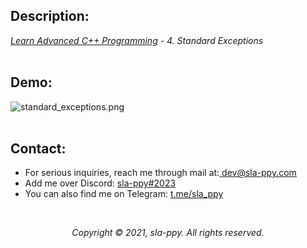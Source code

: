 ## Description:
*[Learn Advanced C++ Programming](https://www.udemy.com/course/learn-advanced-c-programming/) - 4. Standard Exceptions*
<br>
<br>


## Demo:
<img src="https://github.com/sla-ppy/udemy_adv/4_standard_exceptions/blob/master/img/standard_exceptions.png" alt="standard_exceptions.png">
<br>
<br>


## Contact:
* For serious inquiries, reach me through mail at:<a href="mailto:dev@sla-ppy.com"> dev@sla-ppy.com</a><br>
* Add me over Discord: <a href="https://discord.com/users/545219738398097408">sla-ppy#2023</a><br>
* You can also find me on Telegram: <a href="https://t.me/sla_ppy">t.me/sla_ppy</a><br>
<br>


<p align="center">
<em>Copyright © 2021, sla-ppy. All rights reserved.</em>
</p>
